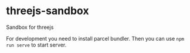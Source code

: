 # threejs-sandbox
Sandbox for threejs

For development you need to install parcel bundler. Then you can use `npm run serve` to start server.